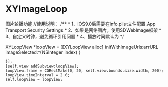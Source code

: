 # XYImageLoop
图片轮播功能
 //使用说明：
    /**
     *  1、iOS9.0后需要在info.plist文件配置 App Transport Security Settings
     *  2、如果是网络图片，使用SDWebImage框架
     *  3、自定义时钟，避免循环引用问题
     *  4、播放时间默认为
     */

XYLoopView *loopView = [[XYLoopView alloc] initWithImageUrls:arrURL imageSelected:^(NSInteger index) {
        
    }];
    [self.view addSubview:loopView];
    loopView.frame = CGRectMake(0, 20, self.view.bounds.size.width, 200);
    loopView.timeInterval = 2.0;
    self.loopView = loopView;

